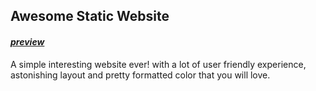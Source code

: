 ## Awesome Static Website
#### *[preview](https://calvinkihoro.github.io/website)*
A simple interesting website ever! with a lot of user friendly experience, astonishing layout and pretty formatted color that you will love.
